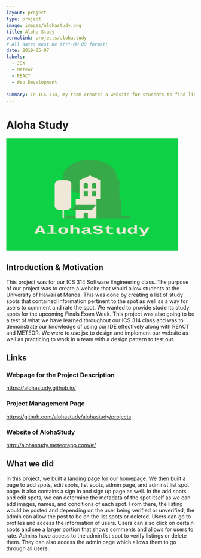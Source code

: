 ```yaml
---
layout: project
type: project
image: images/alohastudy.png
title: Aloha Study
permalink: projects/alohastudy
# All dates must be YYYY-MM-DD format!
date: 2019-05-07
labels:
  - JSX
  - Meteor
  - REACT
  - Web Development
 
summary: In ICS 314, my team creates a website for students to find lists of study spots with many features for our final project.
---
```

# Aloha Study

<p align="left">
  <img class ="ui small image" width="460" height="300" src="../images/alohastudy.png">
</p>

## Introduction & Motivation
This project was for our ICS 314 Software Engineering class. The purpose of our project was to create a website that would allow students at the University of Hawaii at Manoa. This was done by creating a list of study spots that contained information pertinent to the spot as well as a way for users to comment and rate the spot. We wanted to provide students study spots for the upcoming Finals Exam Week. This project was also going to be a test of what we have learned throughout our ICS 314 class and was to demonstrate our knowledge of using our IDE effectively along with REACT and METEOR. We were to use jsx to design and implement our website as well as practicing to work in a team with a design pattern to test out.

## Links
### Webpage for the Project Description
https://alohastudy.github.io/
### Project Management Page
https://github.com/alohastudy/alohastudy/projects
### Website of AlohaStudy
http://alohastudy.meteorapp.com/#/

## What we did
In this project, we built a landing page for our homepage. We then built a page to add spots, edit spots, list spots, admin page, and adminst list spot page. It also contains a sign in and sign up page as well. In the add spots and edit spots, we can determine the metadata of the spot itself as we can add images, names, and conditions of each spot. From there, the listing would be posted and depending on the user being verified or unverified, the admin can allow the post to be on the list spots or deleted. Users can go to profiles and access the information of users. Users can also click on certain spots and see a larger portion that shows comments and allows for users to rate. Admins have access to the admin list spot to verify listings or delete them. They can also access the admin page which allows them to go through all users.

